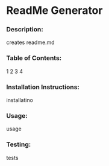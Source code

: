 
# ReadMe Generator


### Description:

  creates readme.md

### Table of Contents:

  1 2 3 4


### Installation Instructions:

  installatino

### Usage:

  usage

### Testing:
  
  tests

